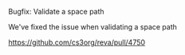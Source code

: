 Bugfix: Validate a space path

We've fixed the issue when validating a space path

https://github.com/cs3org/reva/pull/4750
